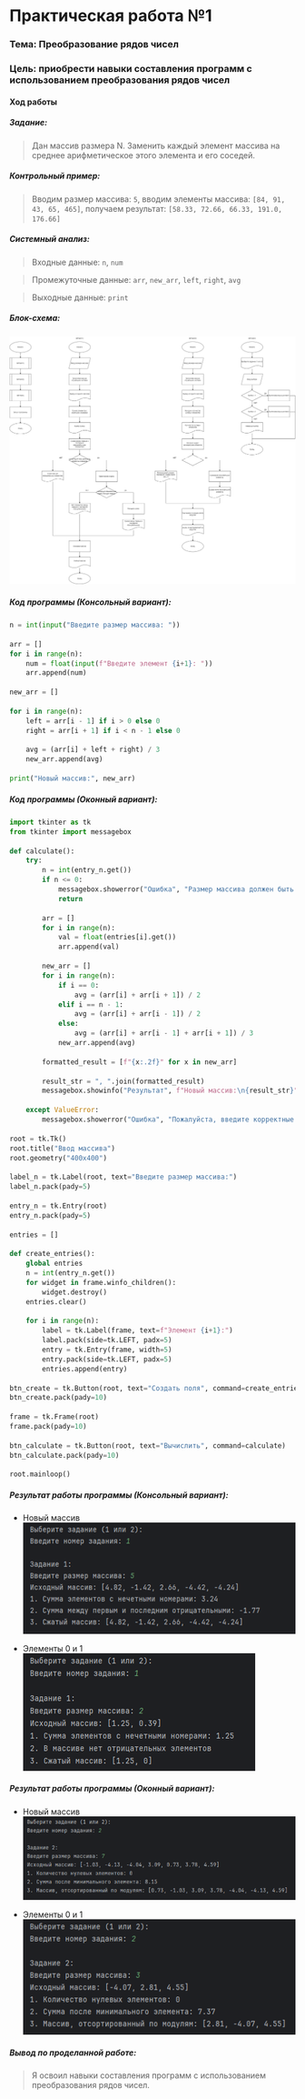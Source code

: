 # Практическая работа №1

### Тема: Преобразование рядов чисел

### Цель: приобрести навыки составления программ с использованием преобразования рядов чисел

#### Ход работы

##### Задание:
> Дан массив размера N. Заменить каждый элемент массива на среднее арифметическое этого элемента и его соседей.

##### Контрольный пример:
> Вводим размер массива: `5`, вводим элементы массива: `[84, 91, 43, 65, 465]`, получаем результат: `[58.33, 72.66, 66.33, 191.0, 176.66]`

##### Системный анализ:
> Входные данные: `n`, `num`

> Промежуточные данные: `arr`, `new_arr`, `left`, `right`, `avg`

> Выходные данные: `print`

##### Блок-схема:
![block.png](src/block.png)

##### Код программы (Консольный вариант):
```python
n = int(input("Введите размер массива: "))

arr = []
for i in range(n):
    num = float(input(f"Введите элемент {i+1}: "))
    arr.append(num)

new_arr = []

for i in range(n):
    left = arr[i - 1] if i > 0 else 0
    right = arr[i + 1] if i < n - 1 else 0

    avg = (arr[i] + left + right) / 3
    new_arr.append(avg)

print("Новый массив:", new_arr)
```

##### Код программы (Оконный вариант):
```python
import tkinter as tk
from tkinter import messagebox

def calculate():
    try:
        n = int(entry_n.get())
        if n <= 0:
            messagebox.showerror("Ошибка", "Размер массива должен быть положительным числом.")
            return

        arr = []
        for i in range(n):
            val = float(entries[i].get())
            arr.append(val)

        new_arr = []
        for i in range(n):
            if i == 0:
                avg = (arr[i] + arr[i + 1]) / 2
            elif i == n - 1:
                avg = (arr[i] + arr[i - 1]) / 2
            else:
                avg = (arr[i] + arr[i - 1] + arr[i + 1]) / 3
            new_arr.append(avg)

        formatted_result = [f"{x:.2f}" for x in new_arr]

        result_str = ", ".join(formatted_result)
        messagebox.showinfo("Результат", f"Новый массив:\n{result_str}")

    except ValueError:
        messagebox.showerror("Ошибка", "Пожалуйста, введите корректные числа.")

root = tk.Tk()
root.title("Ввод массива")
root.geometry("400x400")

label_n = tk.Label(root, text="Введите размер массива:")
label_n.pack(pady=5)

entry_n = tk.Entry(root)
entry_n.pack(pady=5)

entries = []

def create_entries():
    global entries
    n = int(entry_n.get())
    for widget in frame.winfo_children():
        widget.destroy()
    entries.clear()

    for i in range(n):
        label = tk.Label(frame, text=f"Элемент {i+1}:")
        label.pack(side=tk.LEFT, padx=5)
        entry = tk.Entry(frame, width=5)
        entry.pack(side=tk.LEFT, padx=5)
        entries.append(entry)

btn_create = tk.Button(root, text="Создать поля", command=create_entries)
btn_create.pack(pady=10)

frame = tk.Frame(root)
frame.pack(pady=10)

btn_calculate = tk.Button(root, text="Вычислить", command=calculate)
btn_calculate.pack(pady=10)

root.mainloop()
```
##### Результат работы программы (Консольный вариант):

* Новый массив    
![img.png](src/img.png)

* Элементы 0 и 1   
![img_1.png](src/img_1.png)


##### Результат работы программы (Оконный вариант):

* Новый массив   
![img_2.png](src/img_2.png)

* Элементы 0 и 1   
![img_3.png](src/img_3.png)

##### Вывод по проделанной работе: #####
> Я освоил навыки составления программ с использованием преобразования рядов чисел.